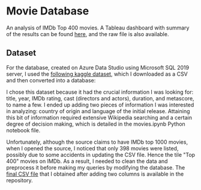 # Movie Database 
An analysis of IMDb Top 400 movies. A Tableau dashboard with summary of the results can be found [here](<https://public.tableau.com/app/profile/yandi.wu/viz/factsheet_16746166550030/Dashboard1?publish=yes>), and the raw file is also available. 

## Dataset 

For the database, created on Azure Data Studio using Microsoft SQL 2019 server, I used the [following kaggle dataset](https://www.kaggle.com/datasets/omarhanyy/imdb-top-1000), which I downloaded as a CSV and then converted into a database: 

I chose this dataset because it had the crucial information I was looking for: title, year, IMDb rating, cast (directors and actors), duration, and metascore, to name a few. I ended up adding two pieces of information I was interested in analyzing: country of origin and language of the initial release. Attaining this bit of information required extensive Wikipedia searching and a certain degree of decision making, which is detailed in the movies.ipynb Python notebook file. 

Unfortunately, although the source claims to have IMDb top 1000 movies, when I opened the source, I noticed that only 398 movies were listed, possibly due to some accidents in updating the CSV file. Hence the tile "Top 400" movies on IMDb. As a result, I needed to clean the data and preprocess it before making my queries by modifying the database. The [final CSV file](https://github.com/yandiwu/moviedatabase/blob/main/IMDBtop400.csv) that I obtained after adding two columns is available in the repository.





